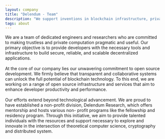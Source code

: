 ```yaml
---
layout: company
title: "Delendum - Team"
description: "We support inventions in blockchain infrastructure, private computing, and zero-knowledge proof applications"
tags: about
---
```


<div class="team">
We are a team of dedicated engineers and researchers who are committed to making trustless and private computation pragmatic and useful. Our primary objective is to provide developers with the necessary tools and infrastructure to build secure, reliable, and scalable decentralized applications.
<br/><br/>
At the core of our company lies our unwavering commitment to open source development. We firmly believe that transparent and collaborative systems can unlock the full potential of blockchain technology. To this end, we are working on a range of open source infrastructure and services that aim to enhance developer productivity and performance.
<br/><br/>
Our efforts extend beyond technological advancement. We are proud to have established a non-profit division, Delendum Research, which offers mentorship and hosts various non- profit programs like the fellowship and residency program. Through this initiative, we aim to provide talented individuals with the resources and support necessary to explore and innovate in the intersection of theoretical computer science, cryptography and distributed system.
</div>